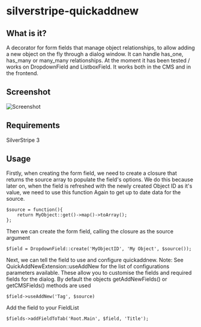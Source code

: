 silverstripe-quickaddnew
============================

What is it?
--------

A decorator for form fields that manage object relationships, to allow adding a new object on the fly through a dialog window. It can handle has_one, has_many or many_many relationships. At the moment it has been tested / works on DropdownField and ListboxField. It works both in the CMS and in the frontend.

Screenshot
--------

![Screenshot](https://raw.github.com/sheadawson/silverstripe-quickaddnew/master/images/screenshot.png)

Requirements
--------

SilverStripe 3

Usage
--------

Firstly, when creating the form field, we need to create a closure that returns the source array to populate the field's options.
We do this because later on, when the field is refreshed with the newly created Object ID as it's value, we need to use this function
Again to get up to date data for the source.

	$source = function(){
		return MyObject::get()->map()->toArray();
	};

Then we can create the form field, calling the closure as the source argument

	$field = DropdownField::create('MyObjectID', 'My Object', $source());

Next, we can tell the field to use and configure quickaddnew. Note: See QuickAddNewExtension::useAddNew for the list of configurations parameters available. These allow you to customise the fields and required fields for the dialog. By default the objects getAddNewFields() or getCMSFields() methods are used
		
	$field->useAddNew('Tag', $source)

Add the field to your FieldList

	$fields->addFieldToTab('Root.Main', $field, 'Title');